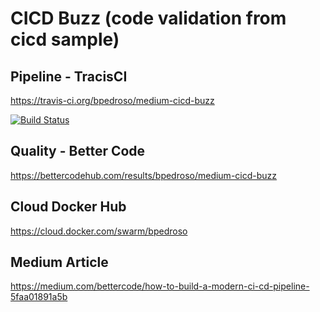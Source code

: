 # CICD Buzz (code validation from cicd sample)

## Pipeline - TracisCI
https://travis-ci.org/bpedroso/medium-cicd-buzz

[![Build Status](https://travis-ci.org/bpedroso/medium-cicd-buzz.svg)](https://travis-ci.org/bpedroso/medium-cicd-buzz) 


## Quality - Better Code
https://bettercodehub.com/results/bpedroso/medium-cicd-buzz

## Cloud Docker Hub
https://cloud.docker.com/swarm/bpedroso


## Medium Article
https://medium.com/bettercode/how-to-build-a-modern-ci-cd-pipeline-5faa01891a5b
